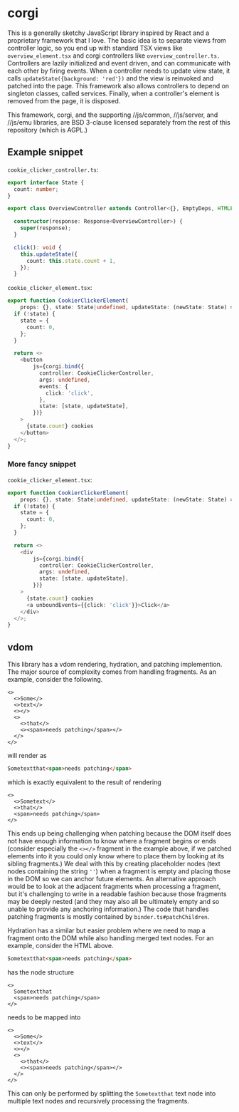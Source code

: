 # corgi

This is a generally sketchy JavaScript library inspired by React and a proprietary framework that I
love. The basic idea is to separate views from controller logic, so you end up with standard TSX
views like `overview_element.tsx` and corgi controllers like `overview_controller.ts.` Controllers
are lazily initialized and event driven, and can communicate with each other by firing events. When
a controller needs to update view state, it calls `updateState({background: 'red'})` and the view
is reinvoked and patched into the page. This framework also allows controllers to depend on
singleton classes, called services. Finally, when a controller's element is removed from the page,
it is disposed.

This framework, corgi, and the supporting //js/common, //js/server, and //js/emu libraries, are BSD
3-clause licensed separately from the rest of this repository (which is AGPL.)

## Example snippet

`cookie_clicker_controller.ts`:

```ts
export interface State {
  count: number;
}

export class OverviewController extends Controller<{}, EmptyDeps, HTMLElement, State> {

  constructor(response: Response<OverviewController>) {
    super(response);
  }

  click(): void {
    this.updateState({
      count: this.state.count + 1,
    });
  }
```

`cookie_clicker_element.tsx`:

```ts
export function CookierClickerElement(
    props: {}, state: State|undefined, updateState: (newState: State) => void) {
  if (!state) {
    state = {
      count: 0,
    };
  }

  return <>
    <button
        js={corgi.bind({
          controller: CookieClickerController,
          args: undefined,
          events: {
            click: 'click',
          },
          state: [state, updateState],
        })}
    >
      {state.count} cookies
    </button>
  </>;
}
```

### More fancy snippet

`cookie_clicker_element.tsx`:

```ts
export function CookierClickerElement(
    props: {}, state: State|undefined, updateState: (newState: State) => void) {
  if (!state) {
    state = {
      count: 0,
    };
  }

  return <>
    <div
        js={corgi.bind({
          controller: CookieClickerController,
          args: undefined,
          state: [state, updateState],
        })}
    >
      {state.count} cookies
      <a unboundEvents={{click: 'click'}}>Click</a>
    </div>
  </>;
}
```

## vdom

This library has a vdom rendering, hydration, and patching implemention. The major source of
complexity comes from handling fragments. As an example, consider the following.

```tsx
<>
  <>Some</>
  <>text</>
  <></>
  <>
    <>that</>
    <><span>needs patching</span></>
  </>
</>
```

will render as

```html
Sometextthat<span>needs patching</span>
```

which is exactly equivalent to the result of rendering

```tsx
<>
  <>Sometext</>
  <>that</>
  <span>needs patching</span>
</>
```

This ends up being challenging when patching because the DOM itself does not have enough information
to know where a fragment begins or ends (consider especially the `<></>` fragment in the example
above, if we patched elements into it you could only know where to place them by looking at its
sibling fragments.) We deal with this by creating placeholder nodes (text nodes containing the
string `''`) when a fragment is empty and placing those in the DOM so we can anchor future elements.
An alternative approach would be to look at the adjacent fragments when processing a fragment, but
it's challenging to write in a readable fashion because those fragments may be deeply nested (and
they may also all be ultimately empty and so unable to provide any anchoring information.) The code
that handles patching fragments is mostly contained by `binder.ts#patchChildren`.

Hydration has a similar but easier problem where we need to map a fragment onto the DOM while also
handling merged text nodes. For an example, consider the HTML above.

```html
Sometextthat<span>needs patching</span>
```

has the node structure

```tsx
<>
  Sometextthat
  <span>needs patching</span>
</>
```

needs to be mapped into

```tsx
<>
  <>Some</>
  <>text</>
  <></>
  <>
    <>that</>
    <><span>needs patching</span></>
  </>
</>
```

This can only be performed by splitting the `Sometextthat` text node into multiple text nodes and
recursively processing the fragments.
